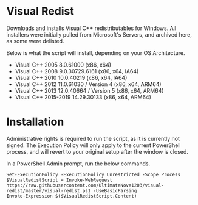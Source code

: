 # Visual Redist
Downloads and installs Visual C++ redistributables for Windows. All installers were initially pulled from Microsoft's Servers, and archived here, as some were delisted.

Below is what the script will install, depending on your OS Architecture.

  * Visual C++ 2005 8.0.61000 (x86, x64)
  * Visual C++ 2008 9.0.30729.6161 (x86, x64, IA64)
  * Visual C++ 2010 10.0.40219 (x86, x64, IA64)
  * Visual C++ 2012 11.0.61030 / Version 4  (x86, x64, ARM64)
  * Visual C++ 2013 12.0.40664 / Version 5 (x86, x64, ARM64)
  * Visual C++ 2015-2019 14.29.30133 (x86, x64, ARM64)

# Installation
Administrative rights is required to run the script, as it is currently not signed. The Execution Policy will only apply to the current PowerShell process, and will revert to your original setup after the window is closed.

In a PowerShell Admin prompt, run the below commands.
```
Set-ExecutionPolicy -ExecutionPolicy Unrestricted -Scope Process
$VisualRedistScript = Invoke-WebRequest https://raw.githubusercontent.com/UltimateNova1203/visual-redist/master/visual-redist.ps1 -UseBasicParsing
Invoke-Expression $($VisualRedistScript.Content)
```
